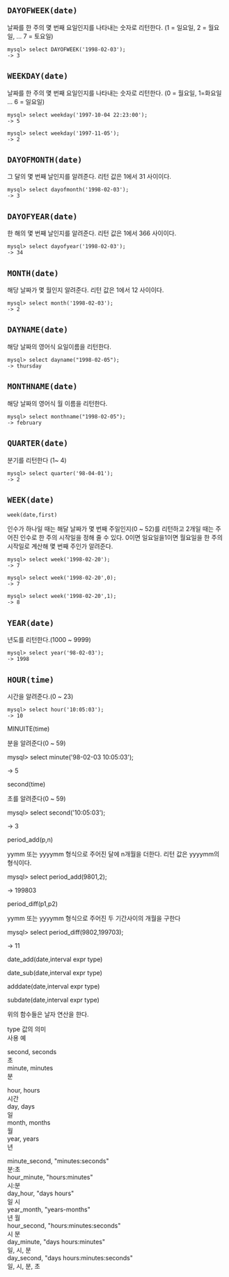 ## `DAYOFWEEK(date)`

날짜를 한 주의 몇 번째 요일인지를 나타내는 숫자로 리턴한다.
(1 = 일요일, 2 = 월요일, ... 7 = 토요일)
```
mysql> select DAYOFWEEK('1998-02-03');
-> 3
```

## `WEEKDAY(date)`

날짜를 한 주의 몇 번째 요일인지를 나타내는 숫자로 리턴한다. (0 = 월요일, 1=화요일 ... 6 = 일요일)
```
mysql> select weekday('1997-10-04 22:23:00');
-> 5
```

```
mysql> select weekday('1997-11-05');
-> 2
```

## `DAYOFMONTH(date)`

그 달의 몇 번째 날인지를 알려준다. 리턴 값은 1에서 31 사이이다.
```
mysql> select dayofmonth('1998-02-03');
-> 3
```

## `DAYOFYEAR(date)`

한 해의 몇 번째 날인지를 알려준다. 리턴 값은 1에서 366 사이이다.
```
mysql> select dayofyear('1998-02-03');
-> 34
```

## `MONTH(date)`

해당 날짜가 몇 월인지 알려준다. 리턴 값은 1에서 12 사이이다.
```
mysql> select month('1998-02-03');
-> 2
```
  
## `DAYNAME(date)`

해당 날짜의 영어식 요일이름을 리턴한다.
```
mysql> select dayname("1998-02-05");
-> thursday
```

  
## `MONTHNAME(date)`

해당 날짜의 영어식 월 이름을 리턴한다.
```
mysql> select monthname("1998-02-05");
-> february
```

## `QUARTER(date)`

분기를 리턴한다 (1~ 4)

```
mysql> select quarter('98-04-01');
-> 2
```

## `WEEK(date)`

`week(date,first)`

인수가 하나일 때는 해달 날짜가 몇 번째 주일인지(0 ~ 52)를 리턴하고 2개일 때는 주어진 인수로 한 주의 시작일을 정해 줄 수 있다. 0이면 일요일을1이면 월요일을 한 주의 시작일로 계산해 몇 번째 주인가 알려준다.

```
mysql> select week('1998-02-20');
-> 7
```

```
mysql> select week('1998-02-20',0);
-> 7
```

```
mysql> select week('1998-02-20',1);
-> 8
```

## `YEAR(date)`

년도를 리턴한다.(1000 ~ 9999)
```
mysql> select year('98-02-03');
-> 1998
```

  
## `HOUR(time)`

시간을 알려준다.(0 ~ 23)
```
mysql> select hour('10:05:03');
-> 10
```

MINUITE(time)

분을 알려준다(0 ~ 59)

mysql> select minute('98-02-03 10:05:03');

-> 5

  
second(time)

초를 알려준다(0 ~ 59)

mysql> select second('10:05:03');

-> 3

period_add(p,n)

yymm 또는 yyyymm 형식으로 주어진 달에 n개월을 더한다. 리턴 값은 yyyymm의 형식이다.

mysql> select period_add(9801,2);

-> 199803

  
period_diff(p1,p2)

yymm 또는 yyyymm 형식으로 주어진 두 기간사이의 개월을 구한다

mysql> select period_diff(9802,199703);

-> 11

date_add(date,interval expr type)

date_sub(date,interval expr type)

adddate(date,interval expr type)

subdate(date,interval expr type)

위의 함수들은 날자 연산을 한다.

type 값의 의미  
사용 예

second, seconds  
초  
minute, minutes  
분

hour, hours  
시간  
day, days  
일  
month, months  
월  
year, years  
년  

minute_second, "minutes:seconds"  
분:초  
hour_minute, "hours:minutes"  
시:분  
day_hour, "days hours"  
일 시  
year_month, "years-months"  
년 월  
hour_second, "hours:minutes:seconds"  
시 분  
day_minute, "days hours:minutes"  
일, 시, 분  
day_second, "days hours:minutes:seconds"  
일, 시, 분, 초